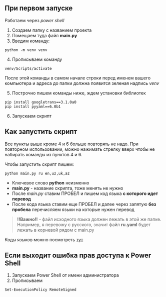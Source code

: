 ## При первом запуске

Работаем через *power shell*

1. Создаем папку с названием проекта
2. Помещаем туда файл **main.py**
3. Введим команду:

````
python -m venv venv
````

4. Прописываем команду

````
venv/Scripts/activate
````

После этой команды в самом начале строки перед именем вашего компьютера и адреса до папки должна появится зеленая надпись *venv* 

5. Построчно пишем команды ниже, ждем установки библиотек

````
pip install googletrans==3.1.0a0     
pip install pyyaml==6.0b1
````

6. Запускаем скрипт

## Как запустить скрипт

Все пункты выше кроме 4 и 6 больше повторять не надо. При повторном использовании, можно нажимать стрелку вверх чтобы не набирать команды из пунктов 4 и 6.

Чтобы запустить скрипт пишем:

````
python main.py ru en,uz,uk,az
````

- Ключевое слово **python** неизменно
- **main.py** - название скрипта, тоже менять не нужно
- После *main.py* ставим ПРОБЕЛ и пишем код языка **с которого идет перевод**
- После кода языка ставим еще ПРОБЕЛ и далее через запятую **без пробела** перечисляем языки на которые нужен перевод

> **!!Важно!!** - файл исходного языка должен лежать в этой же папке. Например, я перевожу с русского, значит файл **ru.yaml** будет лежать в корневой рядом с main.py


Коды языков можно посмотреть [тут](https://py-googletrans.readthedocs.io/en/latest/#googletrans-languages)


## Если выходит ошибка прав доступа к Power Shell

1. Запускаем Power Shell от имени администратора
2. Прописываем

````
Set-ExecutionPolicy RemoteSigned
````
